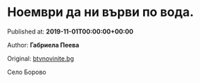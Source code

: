 
# Ноември да ни върви по вода.

Published at: **2019-11-01T00:00:00+00:00**

Author: **Габриела Пеева**

Original: [btvnovinite.bg](https://btvnovinite.bg/az-reporterut/priroda/noemvri-da-ni-varvi-po-voda_536591.html)

Село Борово
